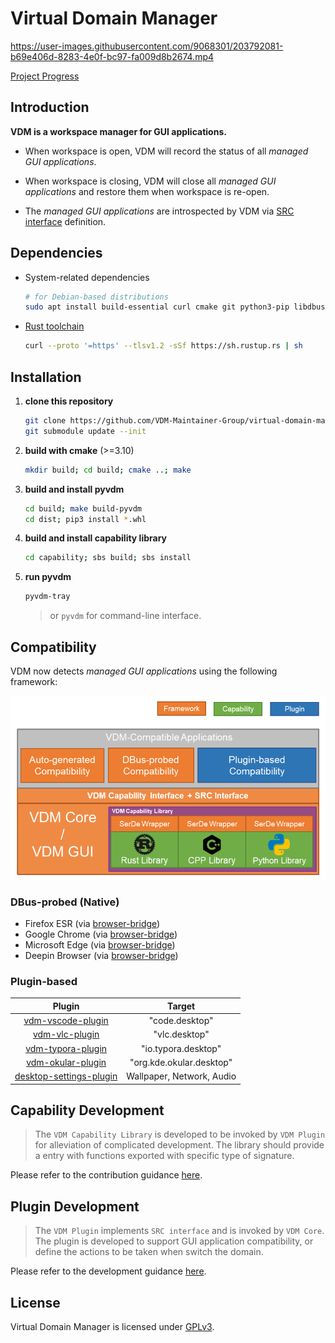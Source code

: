 # Virtual Domain Manager



https://user-images.githubusercontent.com/9068301/203792081-b69e406d-8283-4e0f-bc97-fa009d8b2674.mp4

[Project Progress](https://github.com/VDM-Maintainer-Group/virtual-domain-manager/issues/3)

## Introduction

**VDM is a workspace manager for GUI applications.**

- When workspace is open, VDM will record the status of all *managed GUI applications*.

- When workspace is closing, VDM will close all *managed GUI applications* and restore them when workspace is re-open.

- The *managed GUI applications* are introspected by VDM via [SRC interface](./interface/org.vdm-compatible.src.xml) definition.


## Dependencies

- System-related dependencies
  ```bash
  # for Debian-based distributions
  sudo apt install build-essential curl cmake git python3-pip libdbus-1-dev libglib2.0-dev
  ```

- [Rust toolchain](https://www.rust-lang.org/tools/install)
  ```bash
  curl --proto '=https' --tlsv1.2 -sSf https://sh.rustup.rs | sh
  ```

## Installation

1. **clone this repository**

   ```bash
   git clone https://github.com/VDM-Maintainer-Group/virtual-domain-manager.git --depth=1
   git submodule update --init
   ```

2. **build with cmake** (>=3.10)

   ```bash
   mkdir build; cd build; cmake ..; make
   ```

3. **build and install pyvdm**

   ```bash
   cd build; make build-pyvdm
   cd dist; pip3 install *.whl
   ```

4. **build and install capability library**

    ```bash
    cd capability; sbs build; sbs install
    ```

5. **run pyvdm**

    ```bash
    pyvdm-tray
    ```
    > or `pyvdm` for command-line interface.


## Compatibility

VDM now detects *managed GUI applications* using the following framework:

<p align="center">
  <img src="./previews/structure.png" width="650px" />
</p>

### DBus-probed (Native)
- Firefox ESR    (via [browser-bridge](./capability/browser-bridge))
- Google Chrome  (via [browser-bridge](./capability/browser-bridge))
- Microsoft Edge (via [browser-bridge](./capability/browser-bridge))
- Deepin Browser (via [browser-bridge](./capability/browser-bridge))

### Plugin-based
|                            Plugin                            |          Target           |
| :----------------------------------------------------------: | :-----------------------: |
| [vdm-vscode-plugin](https://github.com/VDM-Maintainer-Group/vdm-vscode-plugin/releases/latest) |      "code.desktop"       |
| [vdm-vlc-plugin](https://github.com/VDM-Maintainer-Group/vdm-vlc-plugin/releases/latest) |       "vlc.desktop"       |
| [vdm-typora-plugin](https://github.com/VDM-Maintainer-Group/vdm-typora-plugin/releases/latest) |    "io.typora.desktop"    |
| [vdm-okular-plugin](https://github.com/VDM-Maintainer-Group/vdm-okular-plugin/releases/latest) | "org.kde.okular.desktop"  |
| [desktop-settings-plugin](https://github.com/VDM-Maintainer-Group/desktop-settings-plugin/releases/latest) | Wallpaper, Network, Audio |


## Capability Development

> The `VDM Capability Library` is developed to be invoked by `VDM Plugin` for alleviation of complicated development.
> The library should provide a entry with functions exported with specific type of signature.

Please refer to the contribution guidance [here](https://github.com/VDM-Maintainer-Group/vdm-capability-library/blob/main/CONTRIBUTING.md).

## Plugin Development

> The `VDM Plugin` implements `SRC interface` and is invoked by `VDM Core`.
> The plugin is developed to support GUI application compatibility, or define the actions to be taken when switch the domain.

Please refer to the development guidance [here](https://github.com/VDM-Maintainer-Group/vdm-plugin-template/blob/master/CONTRIBUTING.md).


## License

Virtual Domain Manager is licensed under [GPLv3](LICENSE).
